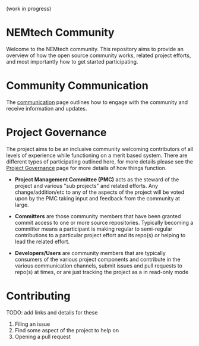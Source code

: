 (work in progress)

# NEMtech Community

Welcome to the NEMtech community.
This repository aims to provide an overview of how the open source community works, related project efforts, and most importantly how to get started participating.

# Community Communication 

The [communication](communication/README.md) page outlines how to engage with the community and receive information and updates.

# Project Governance

The project aims to be an inclusive community welcoming contributors of all levels of experience while functioning on a merit based system.
There are different types of participating outlined here, for more details please see the [Project Governance] page for more details of how things function.

* **Project Management Committee (PMC)** acts as the steward of the project and various "sub projects" and related efforts. Any change/addition/etc to any of the aspects of the project will be voted upon by the PMC taking input and feedback from the community at large.

* **Committers** are those community members that have been granted commit access to one or more source repositories.  Typically becoming a committer means a participant is making regular to semi-regular contributions to a particular project effort and its repo(s) or helping to lead the related effort.

* **Developers/Users** are community members that are typically consumers of the various project components and contribute in the various communication channels, submit issues and pull requests to repo(s) at times, or are just tracking the project as a in read-only mode

# Contributing

TODO: add links and details for these

  1. Filing an issue
  2. Find some aspect of the project to help on
  3. Opening a pull request

[Project Governance]:/governance/README.md.md
